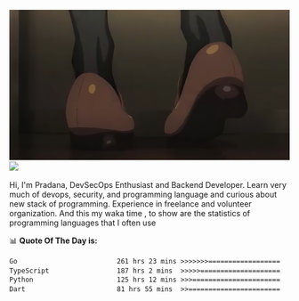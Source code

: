 ![banner](.github/banner-profile.jpeg)
<img src="https://user-images.githubusercontent.com/73097560/115834477-dbab4500-a447-11eb-908a-139a6edaec5c.gif"></p>

Hi, I'm Pradana, DevSecOps Enthusiast and Backend Developer. Learn very much of devops, security, and programming language and curious about new stack of programming. Experience in freelance and volunteer organization. And this my waka time , to show are the statistics of programming languages that I often use

📊 **Quote Of The Day is:**
<!--START_SECTION:waka-->

```txt
Go                         261 hrs 23 mins >>>>>>>==================   26.27 %
TypeScript                 187 hrs 2 mins  >>>>>====================   18.80 %
Python                     125 hrs 12 mins >>>======================   12.59 %
Dart                       81 hrs 55 mins  >>=======================   08.23 %
```

<!--END_SECTION:waka-->
